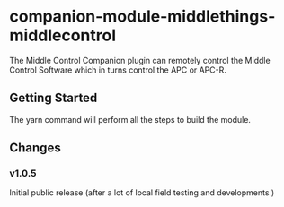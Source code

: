 # companion-module-middlethings-middlecontrol

The Middle Control Companion plugin can remotely control the Middle Control Software which in turns control the APC or APC-R. 

## Getting Started

The yarn command will perform all the steps to build the module. 

## Changes

### v1.0.5
Initial public release (after a lot of local field testing and developments )
